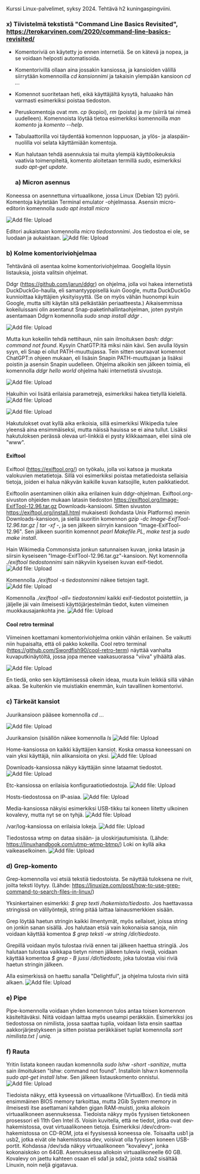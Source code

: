 Kurssi Linux-palvelimet, syksy 2024. Tehtävä h2 kuningaspingviini.

### x) Tiivistelmä tekstistä "Command Line Basics Revisited", https://terokarvinen.com/2020/command-line-basics-revisited/

- Komentoriviä on käytetty jo ennen internetiä. Se on kätevä ja nopea, ja se voidaan helposti automatisoida.
- Komentorivillä ollaan aina jossakin kansiossa, ja kansioiden välillä siirrytään komennoilla *cd kansionnimi* ja takaisin ylempään kansioon *cd ..*.
- Komennot suoritetaan heti, eikä käyttäjältä kysytä, haluaako hän varmasti esimerkiksi poistaa tiedoston.
- Peruskomentoja ovat mm. *cp* (kopioi), *rm* (poista) ja *mv* (siirrä tai nimeä uudelleen). Komennoista löytää tietoa esimerkiksi komennoilla *man komento* ja *komento --help*.
- Tabulaattorilla voi täydentää komennon loppuosan, ja ylös- ja alaspäin-nuolilla voi selata käyttämiään komentoja.
- Kun halutaan tehdä asennuksia tai muita ylempiä käyttöoikeuksia vaativia toimenpiteitä, komento aloitetaan termillä *sudo*, esimerkiksi *sudo apt-get update*.


  ### a) Micron asennus
Koneessa on asennettuna virtuaalikone, jossa Linux (Debian 12) pyörii. Komentoja käytetään Terminal emulator -ohjelmassa. Asensin micro-editorin komennolla *sudo apt install micro*

   ![Add file: Upload](kuva21.jpg)

Editori aukaistaan komennolla *micro tiedostonnimi*. Jos tiedostoa ei ole, se luodaan ja aukaistaan.
  ![Add file: Upload](kuva22.jpg)

  ### b) Kolme komentoriviohjelmaa
  Tehtävänä oli asentaa kolme komentoriviohjelmaa. Googlella löysin listauksia, joista valitsin ohjelmat.
  
 Ddgr (https://github.com/jarun/ddgr) on ohjelma, jolla voi hakea internetistä DuckDuckGo-haulla, eli samantyyppisellä kuin Google, mutta DuckDuckGo kunnioittaa käyttäjien yksityisyyttä. (Se on myös vähän huonompi kuin Google, mutta silti käytän sitä pelkästään periaatteesta.)  Aikaisemmissa kokeiluissani olin asentanut Snap-paketinhallintaohjelman, joten pystyin asentamaan Ddgrn komennolla *sudo snap install ddgr* . 
 
![Add file: Upload](ddgrinstall.jpg)

Mutta kun kokeilin tehdä nettihaun, niin sain ilmoituksen *bash: ddgr: command not found*. Kysyin ChatGTP:ltä miksi näin kävi. Sen avulla löysin syyn, eli Snap ei ollut PATH-muuttujassa. Tein sitten seuraavat komennot ChatGPT:n ohjeen mukaan, eli lisäsin Snapin PATH-muuttujaan ja lisäksi poistin ja asensin Snapin uudelleen. Ohjelma alkoikin sen jälkeen toimia, eli komennolla *ddgr hello world* ohjelma haki internetistä sivustoja.

  ![Add file: Upload](snappath.jpg)
  
  Hakuihin voi lisätä erilaisia parametrejä, esimerkiksi hakea tietyllä kielellä. 
  ![Add file: Upload](dden.jpg)
  
  ![Add file: Upload](ddgrfi.jpg)

  Hakutulokset ovat kyllä aika erikoisia, sillä esimerkiksi Wikipedia tulee yleensä aina ensimmäiseksi, mutta näissä hauissa se ei aina tullut. Lisäksi hakutuloksen perässä olevaa url-linkkiä ei pysty klikkaamaan, ellei siinä ole "www".
   
   
#### Exiftool
Exiftool (https://exiftool.org/) on työkalu, jolla voi katsoa ja muokata valokuvien metatietoja. Sillä voi esimerkiksi poistaa metatiedoista sellaisia tietoja, joiden ei halua näkyvän kaikille kuvan katsojille, kuten paikkatiedot. 

Exiftoolin asentaminen olikin aika erilainen kuin ddgr-ohjelman. Exiftool.org-sivuston ohjeiden mukaan latasin tiedoston https://exiftool.org/Image-ExifTool-12.96.tar.gz Downloads-kansiooni.  Sitten sivuston https://exiftool.org/install.html mukaisesti (kohdasta Unix Platforms) menin Downloads-kansioon, ja siellä suoritin komennon *gzip -dc Image-ExifTool-12.96.tar.gz | tar -xf -*, ja sen jälkeen siirryin kansioon "Image-ExifTool-12.96". Sen jälkeen suoritin komennot *pearl Makefile.PL*, *make test* ja *sudo make install*. 

Hain Wikimedia Commonsista jonkun satunnaisen kuvan, jonka latasin ja siirsin kyseiseen "Image-ExifTool-12.96.tar.gz"-kansioon. 
Nyt komennolla *./exiftool tiedostonnimi* sain näkyviin kyseisen kuvan exif-tiedot.
  ![Add file: Upload](exifkuva.jpg)

Komennolla *./exiftool -s tiedostonnimi* näkee tietojen tagit.
![Add file: Upload](exiftagit.jpg)

Komennolla *./exiftool -all= tiedostonnimi* kaikki exif-tiedostot poistettiin, ja jäljelle jäi vain ilmeisesti käyttöjärjestelmän tiedot, kuten viimeinen muokkausajankohta jne.
![Add file: Upload](exifdelall.jpg)

#### Cool retro terminal
Viimeinen koettamani komentoriviohjelma onkin vähän erilainen. Se vaikutti niin hupaisalta, että oli pakko kokeilla. Cool retro terminal (https://github.com/Swordfish90/cool-retro-term) näyttää vanhalta kuvaputkinäytöltä, jossa jopa menee vaakasuorassa "viiva" ylhäältä alas.  

![Add file: Upload](coolhakemisto.jpg)

En tiedä, onko sen käyttämisessä oikein ideaa, muuta kuin leikkiä sillä vähän aikaa. Se kuitenkin vie muistiakin enemmän, kuin tavallinen komentorivi. 

  ### c) Tärkeät kansiot
Juurikansioon pääsee komennolla *cd ..*.

   ![Add file: Upload](cdpistepiste2.jpg)

Juurikansion (sisällön näkee komennolla *ls*
    ![Add file: Upload](juurikansio.jpg)

 Home-kansiossa on kaikki käyttäjien kansiot. Koska omassa koneessani on vain yksi käyttäjä, niin alikansioita on yksi.
 ![Add file: Upload](home.jpg)

Downloads-kansiossa näkyy käyttäjän sinne lataamat tiedostot.
  ![Add file: Upload](downloads.jpg)

Etc-kansiossa on erilaisia konfiguraatiotiedostoja.
  ![Add file: Upload](listetc.jpg)

Hosts-tiedostossa on IP-asiaa.
  ![Add file: Upload](hosts.jpg)

  Media-kansiossa näkyisi esimerkiksi USB-tikku tai koneen liitetty ulkoinen kovalevy, mutta nyt se on tyhjä.
    ![Add file: Upload](media.jpg)

/var/log-kansiossa on erilaisia lokeja.
   ![Add file: Upload](varlog.jpg)

Tiedostossa wtmp on dataa sisään- ja uloskirjautumisista. (Lähde: https://linuxhandbook.com/utmp-wtmp-btmp/) Loki on kyllä aika vaikeaselkoinen.
  ![Add file: Upload](loginlog.jpg)

   ### d) Grep-komento
   Grep-komennolla voi etsiä tekstiä tiedostoista. Se näyttää tuloksena ne rivit, joilta teksti löytyy. (Lähde: https://linuxize.com/post/how-to-use-grep-command-to-search-files-in-linux/)

   Yksinkertainen esimerkki: *$ grep texti /hakemisto/tiedosto*. Jos haettavassa stringissä on välilyöntejä, string pitää laittaa lainausmerkkien sisään.

   Grep löytää haetun stringin kaikki ilmentymät, myös sellaiset, joissa string on jonkin sanan sisällä. Jos halutaan etsiä vain kokonaisia sanoja, niin voidaan käyttää komentoa *$ grep teksti -w string /dir/tiedosto*.

   Grepillä voidaan myös tulostaa riviä ennen tai jälkeen haettua stringiä. Jos halutaan tulostaa vaikkapa tietyn nimen jälkeen tulevia rivejä, voidaan käyttää komentoa *$ grep - B jussi /dir/tiedosto*, joka tulostaa viisi riviä haetun stringin jälkeen.
   
   Alla esimerkissä on haettu sanalla "Delightful", ja ohjelma tulosta rivin siitä alkaen.
     ![Add file: Upload](loginlog.jpg)


  ### e) Pipe
  Pipe-komennolla voidaan yhden komennon tulos antaa toisen komennon käsiteltäväksi. Niitä voidaan laittaa myös useampi peräkkäin.
  Esimerkiksi jos tiedostossa on nimilista, jossa saattaa tuplia, voidaan lista ensin saattaa aakkorjärjestykseen ja sitten poistaa peräkkäiset tuplat komennolla *sort nimilista.txt | uniq*.

  ### f) Rauta
  Yritin listata koneen raudan komennolla *sudo lshw -short -sanitize*, mutta sain ilmoituksen "lshw: command not found". Installoin lshw:n komennolla *sudo apt-get install lshw*. Sen jälkeen listauskomento onnistui.
   ![Add file: Upload](lshw.jpg)

Tiedoista näkyy, että kyseessä on virtuaalikone (VirtualBox). En tiedä mitä ensimmäinen BIOS memory tarkoittaa, mutta 2Gib System memory in ilmeisesti itse asettamani kahden gigan RAM-muisti, jonka allokoin virtuaalikoneen asennuksessa. Tiedoista näkyy myös fyysisen tietokoneen prosessori eli 11th Gen Intel i5. Voisin kuvitella, että ne tiedot, jotka ovat dev-hakemistossa, ovat virtuaalikoneen tietoja. Esimerkiksi /dev/cdrom-hakemistossa on CD-ROM, jota ei fyysisessä koneessa ole. Toisaalta usb1 ja usb2, jotka eivät ole hakemistossa dev, voisivat olla fyysisen koneen USB-portit. Kohdassa /dev/sda näkyy virtuaalikoneen "kovalevy", jonka kokonaiskoko on 64GB. Asennuksessa allokoin virtuaalikoneelle 60 GB. Kovalevy on jaettu kahteen osaan eli sda1 ja sda2, joista sda2 sisältää Linuxin, noin neljä gigatavua. 


   
